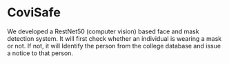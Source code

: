 # CoviSafe
We developed a RestNet50 (computer vision) based face and mask detection system. It will first check whether an individual is wearing a mask or not. If not, it will Identify the person from the college database and issue a notice to that person.

